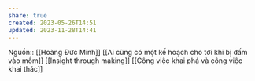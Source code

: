 ```yaml
---
share: true
created: 2023-05-26T14:51
updated: 2023-11-28T14:41
---
```

Nguồn:: [[Hoàng Đức Minh]]
[[Ai cũng có một kế hoạch cho tới khi bị đấm vào mồm]]
[[Insight through making]]
[[Công việc khai phá và công việc khai thác]]